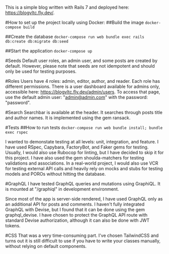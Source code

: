 This is a simple blog written with Rails 7 and deployed here: https://blogvltc.fly.dev/.

#How to set up the project locally using Docker:
##Build the image
`docker-compose build`

##Create the database
`docker-compose run web bundle exec rails db:create db:migrate db:seed`

##Start the application
`docker-compose up`

#Seeds
Default user roles, an admin user, and some posts are created by default. However, please note that seeds are not idempotent and should only be used for testing purposes.

#Roles
Users have 4 roles: admin, editor, author, and reader. Each role has different permissions. There is a user dashboard available for admins only, accessible here: https://blogvltc.fly.dev/admin/users. To access that page, use the default admin user: "admin@admin.com" with the password: "password".

#Search
Searchbar is available at the header. It searches through posts title and author names. It is implemented using the gem ransack.

#Tests
##How to run tests
`docker-compose run web bundle install; bundle exec rspec`

I wanted to demonstate testing at all levels: unit, integration, and feature. I have used RSpec, Capybara, FactoryBot, and Faker gems for testing. Usually, I would also use Rubocop for linting, but I have decided to skip it for this project. I have also used the gem shoulda-matchers for testing validations and associations. In a real-world project, I would also use VCR for testing external API calls and heavily rely on mocks and stubs for testing models and POROs without hitting the database.

#GraphQL
I have tested GraphQL queries and mutations using GraphiQL. It is mounted at "/graphiql" in development environment.

Since most of the app is server-side rendered, I have used GraphQL only as an additional API for posts and comments. I haven't fully integrated GraphQL with Devise, but I found that it can be done using the gem graphql_devise. I have chosen to protect the GraphQL API route with standard Devise authorization, although it can also be done with JWT tokens.

#CSS
That was a very time-consuming part. I've chosen TailwindCSS and turns out it is still difficult to use if you have to write your classes manually, without relying on default components.
